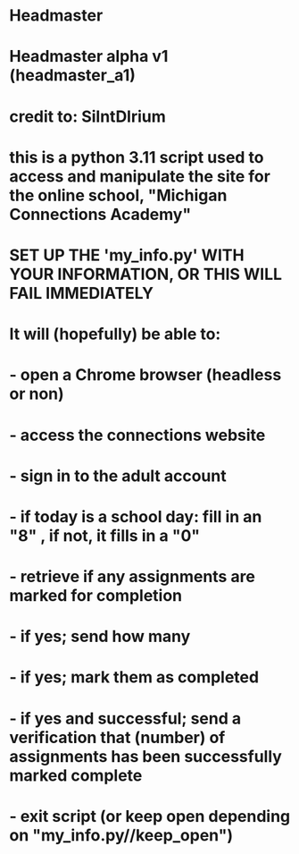 # Headmaster
# Headmaster alpha v1 (headmaster_a1)
# credit to: SilntDlrium
# this is a python 3.11 script used to access and manipulate the site for the online school, "Michigan Connections Academy"
#
# SET UP THE 'my_info.py' WITH YOUR INFORMATION, OR THIS WILL FAIL IMMEDIATELY
#
# It will (hopefully) be able to:
# - open a Chrome browser (headless or non)
# - access the connections website
# - sign in to the adult account
# - if today is a school day: fill in an "8" , if not, it fills in a "0"
# - retrieve if any assignments are marked for completion
# - if yes; send how many
# - if yes; mark them as completed
# - if yes and successful; send a verification that (number) of assignments has been successfully marked complete
# - exit script (or keep open depending on "my_info.py//keep_open")
